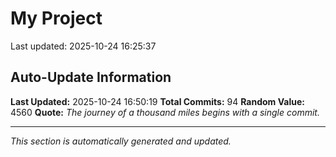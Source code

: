# My Project


Last updated: 2025-10-24 16:25:37





































































































































































































































































































































































































































































































## Auto-Update Information

**Last Updated:** 2025-10-24 16:50:19
**Total Commits:** 94
**Random Value:** 4560
**Quote:** _The journey of a thousand miles begins with a single commit._

---
_This section is automatically generated and updated._